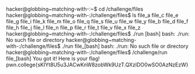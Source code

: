 hacker@globbing~matching-with-:~$ cd /challenge/files
hacker@globbing~matching-with-:/challenge/files$ ls
file_a  file_c  file_e  file_g  file_i  file_k  file_m  file_o  file_q  file_s  file_u  file_w  file_y
file_b  file_d  file_f  file_h  file_j  file_l  file_n  file_p  file_r  file_t  file_v  file_x  file_z
hacker@globbing~matching-with-:/challenge/files$ ./run [bash]
bash: ./run: No such file or directory
hacker@globbing~matching-with-:/challenge/files$ ./run file_[bash]
bash: ./run: No such file or directory
hacker@globbing~matching-with-:/challenge/files$ /challenge/run file_[bash]
You got it! Here is your flag!
pwn.college{sKIYt8U5u3JACwKnW8zobWk9UzT.QXzIDO0wSO0AzNzEzW}
